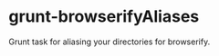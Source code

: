 grunt-browserifyAliases
=================

Grunt task for aliasing your directories for browserify.
